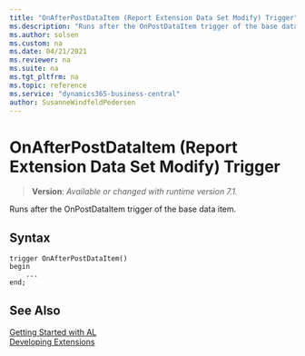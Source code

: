 ```yaml
---
title: "OnAfterPostDataItem (Report Extension Data Set Modify) Trigger"
ms.description: "Runs after the OnPostDataItem trigger of the base data item."
ms.author: solsen
ms.custom: na
ms.date: 04/21/2021
ms.reviewer: na
ms.suite: na
ms.tgt_pltfrm: na
ms.topic: reference
ms.service: "dynamics365-business-central"
author: SusanneWindfeldPedersen
---
```

[//]: # (START>DO_NOT_EDIT)
[//]: # (IMPORTANT:Do not edit any of the content between here and the END>DO_NOT_EDIT.)
[//]: # (Any modifications should be made in the .xml files in the ModernDev repo.)

# OnAfterPostDataItem (Report Extension Data Set Modify) Trigger
> **Version**: _Available or changed with runtime version 7.1._

Runs after the OnPostDataItem trigger of the base data item.


## Syntax
```
trigger OnAfterPostDataItem()
begin
    ...
end;
```



[//]: # (IMPORTANT: END>DO_NOT_EDIT)
## See Also  
[Getting Started with AL](../devenv-get-started.md)  
[Developing Extensions](../devenv-dev-overview.md)  